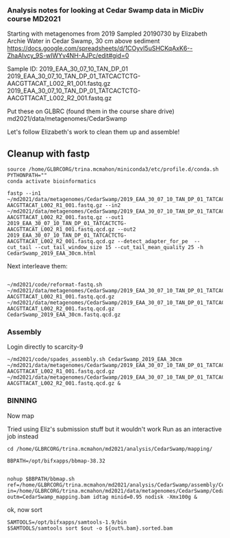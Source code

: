 ###  Analysis notes for looking at Cedar Swamp data in MicDiv course MD2021

Starting with metagenomes from 2019
Sampled 20190730 by Elizabeth Archie
Water in Cedar Swamp, 30 cm above sediment
https://docs.google.com/spreadsheets/d/1COyvI5uSHCKqAxK6--ZhaAIvcy_9S-wIWYv4NH-AJPc/edit#gid=0

Sample ID:  2019_EAA_30_07_10_TAN_DP_01
2019_EAA_30_07_10_TAN_DP_01_TATCACTCTG-AACGTTACAT_L002_R1_001.fastq.gz
2019_EAA_30_07_10_TAN_DP_01_TATCACTCTG-AACGTTACAT_L002_R2_001.fastq.gz

Put these on GLBRC (found them in the course share drive)
md2021/data/metagenomes/CedarSwamp

Let's follow Elizabeth's work to clean them up and assemble!

##  Cleanup with fastp

```
source /home/GLBRCORG/trina.mcmahon/miniconda3/etc/profile.d/conda.sh
PYTHONPATH=""
conda activate bioinformatics

fastp --in1 ~/md2021/data/metagenomes/CedarSwamp/2019_EAA_30_07_10_TAN_DP_01_TATCACTCTG-AACGTTACAT_L002_R1_001.fastq.gz --in2 ~/md2021/data/metagenomes/CedarSwamp/2019_EAA_30_07_10_TAN_DP_01_TATCACTCTG-AACGTTACAT_L002_R2_001.fastq.gz --out1 2019_EAA_30_07_10_TAN_DP_01_TATCACTCTG-AACGTTACAT_L002_R1_001.fastq.qcd.gz --out2 2019_EAA_30_07_10_TAN_DP_01_TATCACTCTG-AACGTTACAT_L002_R2_001.fastq.qcd.gz --detect_adapter_for_pe  --cut_tail --cut_tail_window_size 15 --cut_tail_mean_quality 25 -h CedarSwamp_2019_EAA_30cm.html
```

Next interleave them:

```

~/md2021/code/reformat-fastq.sh ~/md2021/data/metagenomes/CedarSwamp/2019_EAA_30_07_10_TAN_DP_01_TATCACTCTG-AACGTTACAT_L002_R1_001.fastq.qcd.gz ~/md2021/data/metagenomes/CedarSwamp/2019_EAA_30_07_10_TAN_DP_01_TATCACTCTG-AACGTTACAT_L002_R2_001.fastq.qcd.gz CedarSwamp_2019_EAA_30cm.fastq.qcd.gz

```

###  Assembly

Login directly to scarcity-9

```
~/md2021/code/spades_assembly.sh CedarSwamp_2019_EAA_30cm ~/md2021/data/metagenomes/CedarSwamp/2019_EAA_30_07_10_TAN_DP_01_TATCACTCTG-AACGTTACAT_L002_R1_001.fastq.qcd.gz ~/md2021/data/metagenomes/CedarSwamp/2019_EAA_30_07_10_TAN_DP_01_TATCACTCTG-AACGTTACAT_L002_R2_001.fastq.qcd.gz &

```

###  BINNING

Now map

Tried using Eliz's submission stuff but it wouldn't work
Run as an interactive job instead

```
cd /home/GLBRCORG/trina.mcmahon/md2021/analysis/CedarSwamp/mapping/

BBPATH=/opt/bifxapps/bbmap-38.32


nohup $BBPATH/bbmap.sh ref=/home/GLBRCORG/trina.mcmahon/md2021/analysis/CedarSwamp/assembly/CedarSwamp_2019_EAA_30cm_scaffolds.fasta in=/home/GLBRCORG/trina.mcmahon/md2021/data/metagenomes/CedarSwamp/CedarSwamp_2019_EAA_30cm.fastq.qcd.gz outm=CedarSwamp_mapping.bam idtag minid=0.95 nodisk -Xmx100g &

```
ok, now sort

```
SAMTOOLS=/opt/bifxapps/samtools-1.9/bin
$SAMTOOLS/samtools sort $out -o ${out%.bam}.sorted.bam
```
